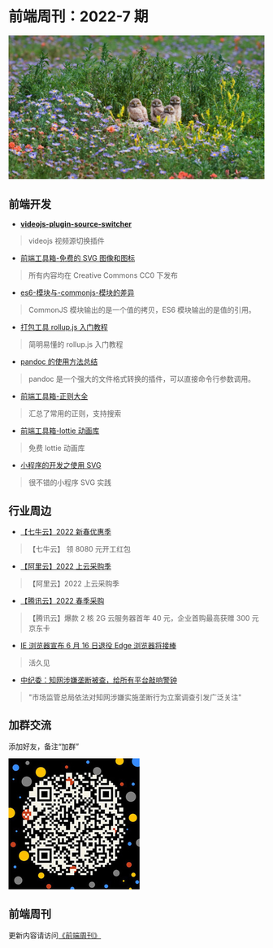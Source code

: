 # 前端周刊：2022-7 期

[![](/img/bing/20220516.jpg?imageMogr2/thumbnail/960x)](https://cn.bing.com/search?q=穴鸮)

## 前端开发

- [**videojs-plugin-source-switcher**](https://github.com/tower1229/videojs-plugin-source-switcher)

> videojs 视频源切换插件

- [前端工具箱-免费的 SVG 图像和图标](https://svgsilh.com/zh/)

> 所有内容均在 Creative Commons CC0 下发布

- [es6-模块与-commonjs-模块的差异](https://wangdoc.com/es6/module-loader.html#es6-%E6%A8%A1%E5%9D%97%E4%B8%8E-commonjs-%E6%A8%A1%E5%9D%97%E7%9A%84%E5%B7%AE%E5%BC%82)

> CommonJS 模块输出的是一个值的拷贝，ES6 模块输出的是值的引用。

- [打包工具 rollup.js 入门教程](https://www.ruanyifeng.com/blog/2022/05/rollup.html)

> 简明易懂的 rollup.js 入门教程

- [pandoc 的使用方法总结](http://www.360doc.com/content/20/0728/09/58781721_927187840.shtml)

> pandoc 是一个强大的文件格式转换的插件，可以直接命令行参数调用。

- [前端工具箱-正则大全](https://any86.github.io/any-rule/)

> 汇总了常用的正则，支持搜索

- [前端工具箱-lottie 动画库](https://lottiefiles.com/search?q=celebrate&category=animations)

> 免费 lottie 动画库

- [小程序的开发之使用 SVG](https://blog.csdn.net/qq_40665861/article/details/113367933)

> 很不错的小程序 SVG 实践

## 行业周边

- [【七牛云】2022 新春优惠季](https://s.qiniu.com/mIzQNn)

> 【七牛云】 领 8080 元开工红包

- [【阿里云】2022 上云采购季](https://www.aliyun.com/minisite/goods?taskPkg=2022cgj&pkgSid=290788&userCode=y31qmczl)

> 【阿里云】2022 上云采购季

- [【腾讯云】2022 春季采购](https://curl.qcloud.com/qBTP1dai)

> 【腾讯云】爆款 2 核 2G 云服务器首年 40 元，企业首购最高获赠 300 元京东卡

- [IE 浏览器宣布 6 月 16 日退役 Edge 浏览器将接棒](https://finance.sina.com.cn/tech/2022-05-16/doc-imcwiwst7665457.shtml)

> 活久见

- [中纪委：知网涉嫌垄断被查，给所有平台敲响警钟](https://www.tmtpost.com/nictation/6110907.html)

> "市场监管总局依法对知网涉嫌实施垄断行为立案调查引发广泛关注"

## 加群交流

添加好友，备注“加群”

![refned_x](../img/a/refined-x.jpg)

## 前端周刊

更新内容请访问[《前端周刊》](https://frontend-weekly.com/)
